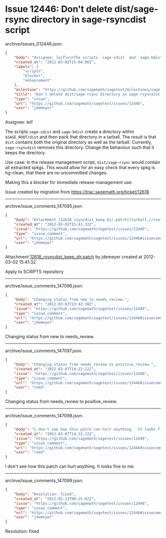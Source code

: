 # Issue 12446: Don't delete dist/sage-rsync directory in sage-rsyncdist script

archive/issues_012446.json:
```json
{
    "body": "Assignee: leif\n\nThe scripts `sage-sdist` and `sage-bdist` create a directory within `$SAGE_ROOT/dist` and then pack that directory in a tarball.  The result is that `dist` contains both the original directory as well as the tarball.  Currently, `sage-rsyncdist` removes this directory.  Change the behaviour such that it keeps the directory.\n\nUse case: in the release management script, `dist/sage-rsync` would contain all extracted spkgs.  This would allow for an easy check that every spkg is hg-clean, that there are no uncommitted changes.\n\nMaking this a blocker for immediate release-management use.\n\nIssue created by migration from https://trac.sagemath.org/ticket/12618\n\n",
    "created_at": "2012-03-02T15:04:06Z",
    "labels": [
        "scripts",
        "blocker",
        "enhancement"
    ],
    "milestone": "https://github.com/sagemath/sagetest/milestones/sage-5.0",
    "title": "Don't delete dist/sage-rsync directory in sage-rsyncdist script",
    "type": "issue",
    "url": "https://github.com/sagemath/sagetest/issues/12446",
    "user": "jdemeyer"
}
```
Assignee: leif

The scripts `sage-sdist` and `sage-bdist` create a directory within `$SAGE_ROOT/dist` and then pack that directory in a tarball.  The result is that `dist` contains both the original directory as well as the tarball.  Currently, `sage-rsyncdist` removes this directory.  Change the behaviour such that it keeps the directory.

Use case: in the release management script, `dist/sage-rsync` would contain all extracted spkgs.  This would allow for an easy check that every spkg is hg-clean, that there are no uncommitted changes.

Making this a blocker for immediate release-management use.

Issue created by migration from https://trac.sagemath.org/ticket/12618





---

archive/issue_comments_147095.json:
```json
{
    "body": "Attachment [12618_rsyncdist_keep_dir.patch](tarball://root/attachments/some-uuid/ticket12618/12618_rsyncdist_keep_dir.patch) by jdemeyer created at 2012-03-02 15:41:32\n\nApply to SCRIPTS repository",
    "created_at": "2012-03-02T15:41:32Z",
    "issue": "https://github.com/sagemath/sagetest/issues/12446",
    "type": "issue_comment",
    "url": "https://github.com/sagemath/sagetest/issues/12446#issuecomment-147095",
    "user": "jdemeyer"
}
```

Attachment [12618_rsyncdist_keep_dir.patch](tarball://root/attachments/some-uuid/ticket12618/12618_rsyncdist_keep_dir.patch) by jdemeyer created at 2012-03-02 15:41:32

Apply to SCRIPTS repository



---

archive/issue_comments_147096.json:
```json
{
    "body": "Changing status from new to needs_review.",
    "created_at": "2012-03-03T13:42:30Z",
    "issue": "https://github.com/sagemath/sagetest/issues/12446",
    "type": "issue_comment",
    "url": "https://github.com/sagemath/sagetest/issues/12446#issuecomment-147096",
    "user": "jdemeyer"
}
```

Changing status from new to needs_review.



---

archive/issue_comments_147097.json:
```json
{
    "body": "Changing status from needs_review to positive_review.",
    "created_at": "2012-03-07T14:22:22Z",
    "issue": "https://github.com/sagemath/sagetest/issues/12446",
    "type": "issue_comment",
    "url": "https://github.com/sagemath/sagetest/issues/12446#issuecomment-147097",
    "user": "roed"
}
```

Changing status from needs_review to positive_review.



---

archive/issue_comments_147098.json:
```json
{
    "body": "I don't see how this patch can hurt anything.  It looks fine to me.",
    "created_at": "2012-03-07T14:22:22Z",
    "issue": "https://github.com/sagemath/sagetest/issues/12446",
    "type": "issue_comment",
    "url": "https://github.com/sagemath/sagetest/issues/12446#issuecomment-147098",
    "user": "roed"
}
```

I don't see how this patch can hurt anything.  It looks fine to me.



---

archive/issue_comments_147099.json:
```json
{
    "body": "Resolution: fixed",
    "created_at": "2012-03-13T08:25:02Z",
    "issue": "https://github.com/sagemath/sagetest/issues/12446",
    "type": "issue_comment",
    "url": "https://github.com/sagemath/sagetest/issues/12446#issuecomment-147099",
    "user": "jdemeyer"
}
```

Resolution: fixed
